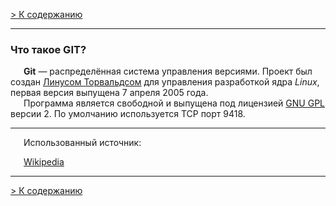 [> К содержанию](./readme.md)

---

### Что такое GIT?

&ensp;&ensp;&ensp;__Git__ — распределённая система управления версиями. Проект был создан [Линусом Торвальдсом](https://ru.wikipedia.org/wiki/%D0%A2%D0%BE%D1%80%D0%B2%D0%B0%D0%BB%D1%8C%D0%B4%D1%81,_%D0%9B%D0%B8%D0%BD%D1%83%D1%81) для управления разработкой ядра *Linux*, первая версия выпущена 7 апреля 2005 года. <br>&ensp;&ensp;&ensp;Программа является свободной и выпущена под лицензией [GNU GPL](https://ru.wikipedia.org/wiki/GNU_General_Public_License) версии 2. По умолчанию используется TCP порт 9418.

---

&ensp;&ensp;&ensp;Использованный источник:

&ensp;&ensp;&ensp;[Wikipedia](https://ru.wikipedia.org/wiki/Git)

---

[> К содержанию](./readme.md)